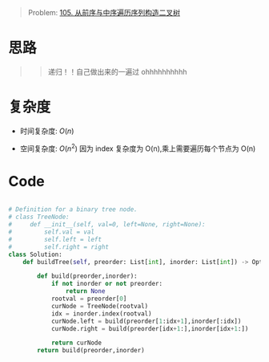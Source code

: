 > Problem: [105. 从前序与中序遍历序列构造二叉树](https://leetcode.cn/problems/construct-binary-tree-from-preorder-and-inorder-traversal/description/)

# 思路

> > 递归！！自己做出来的一遍过 ohhhhhhhhhh

# 复杂度

- 时间复杂度: $O(n)$

- 空间复杂度: $O(n^2)$
  因为 index 复杂度为 O(n),乘上需要遍历每个节点为 O(n)

# Code

```Python []

# Definition for a binary tree node.
# class TreeNode:
#     def __init__(self, val=0, left=None, right=None):
#         self.val = val
#         self.left = left
#         self.right = right
class Solution:
    def buildTree(self, preorder: List[int], inorder: List[int]) -> Optional[TreeNode]:

        def build(preorder,inorder):
            if not inorder or not preorder:
                return None
            rootval = preorder[0]
            curNode = TreeNode(rootval)
            idx = inorder.index(rootval)
            curNode.left = build(preorder[1:idx+1],inorder[:idx])
            curNode.right = build(preorder[idx+1:],inorder[idx+1:])

            return curNode
        return build(preorder,inorder)
```
